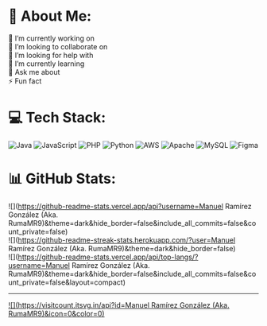 # 💫 About Me:
🔭 I’m currently working on<br>👯 I’m looking to collaborate on<br>🤝 I’m looking for help with<br>🌱 I’m currently learning<br>💬 Ask me about<br>⚡ Fun fact


# 💻 Tech Stack:
![Java](https://img.shields.io/badge/java-%23ED8B00.svg?style=for-the-badge&logo=openjdk&logoColor=white) ![JavaScript](https://img.shields.io/badge/javascript-%23323330.svg?style=for-the-badge&logo=javascript&logoColor=%23F7DF1E) ![PHP](https://img.shields.io/badge/php-%23777BB4.svg?style=for-the-badge&logo=php&logoColor=white) ![Python](https://img.shields.io/badge/python-3670A0?style=for-the-badge&logo=python&logoColor=ffdd54) ![AWS](https://img.shields.io/badge/AWS-%23FF9900.svg?style=for-the-badge&logo=amazon-aws&logoColor=white) ![Apache](https://img.shields.io/badge/apache-%23D42029.svg?style=for-the-badge&logo=apache&logoColor=white) ![MySQL](https://img.shields.io/badge/mysql-%2300000f.svg?style=for-the-badge&logo=mysql&logoColor=white) ![Figma](https://img.shields.io/badge/figma-%23F24E1E.svg?style=for-the-badge&logo=figma&logoColor=white)
# 📊 GitHub Stats:
![](https://github-readme-stats.vercel.app/api?username=Manuel Ramírez González (Aka. RumaMR9)&theme=dark&hide_border=false&include_all_commits=false&count_private=false)<br/>
![](https://github-readme-streak-stats.herokuapp.com/?user=Manuel Ramírez González (Aka. RumaMR9)&theme=dark&hide_border=false)<br/>
![](https://github-readme-stats.vercel.app/api/top-langs/?username=Manuel Ramírez González (Aka. RumaMR9)&theme=dark&hide_border=false&include_all_commits=false&count_private=false&layout=compact)

---
[![](https://visitcount.itsvg.in/api?id=Manuel Ramírez González (Aka. RumaMR9)&icon=0&color=0)](https://visitcount.itsvg.in)

<!-- Proudly created with GPRM ( https://gprm.itsvg.in ) -->
